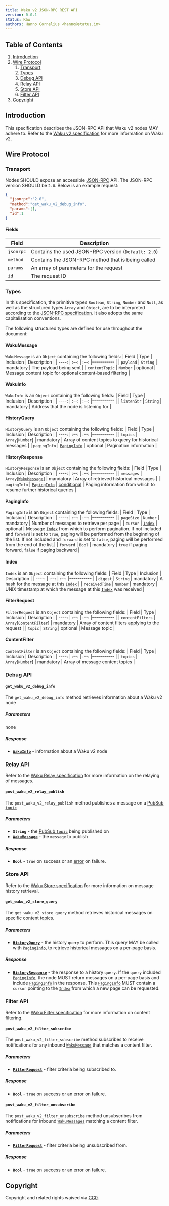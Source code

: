 ```yaml
---
title: Waku v2 JSON-RPC REST API
version: 0.0.1
status: Raw
authors: Hanno Cornelius <hanno@status.im>
---
```


## Table of Contents

1. [Introduction](#introduction)
2. [Wire Protocol](#wire-protocol)
    1. [Transport](#transport)
    1. [Types](#types)
    1. [Debug API](#debug-api)
    1. [Relay API](#relay-api)
    1. [Store API](#store-api)
    1. [Filter API](#filter-api)
3. [Copyright](#copyright)

## Introduction

This specification describes the JSON-RPC API that Waku v2 nodes MAY adhere to. Refer to the [Waku v2 specification](https://github.com/vacp2p/specs/blob/master/specs/waku/v2/waku-v2.md) for more information on Waku v2.

## Wire Protocol

### Transport

Nodes SHOULD expose an accessible [JSON-RPC](https://www.jsonrpc.org/specification) API. The JSON-RPC version SHOULD be `2.0`. Below is an example request:

```json
{
  "jsonrpc":"2.0",
  "method":"get_waku_v2_debug_info",
  "params":[],
  "id":1
}
```

#### Fields

| Field     | Description                                         |
| --------- | --------------------------------------------------- |
| `jsonrpc` | Contains the used JSON-RPC version (`Default: 2.0`) |
| `method`  | Contains the JSON-RPC method that is being called   |
| `params`  | An array of parameters for the request              |
| `id`      | The request ID                                      |

### Types

In this specification, the primitive types `Boolean`, `String`, `Number` and `Null`, as well as the structured types `Array` and `Object`, are to be interpreted according to the [JSON-RPC specification](https://www.jsonrpc.org/specification#conventions). It also adopts the same capitalisation conventions.

The following structured types are defined for use throughout the document:

#### WakuMessage

`WakuMessage` is an `Object` containing the following fields:
| Field | Type | Inclusion | Description |
| ----: | :--: | :--: |----------- |
| `payload` | `String` | mandatory | The payload being sent |
| `contentTopic` | `Number` | optional | Message content topic for optional content-based filtering |

#### WakuInfo

`WakuInfo` is an `Object` containing the following fields:
| Field | Type | Inclusion | Description |
| ----: | :--: | :--: |----------- |
| `listenStr` | `String` | mandatory | Address that the node is listening for |

#### HistoryQuery

`HistoryQuery` is an `Object` containing the following fields:
| Field | Type | Inclusion | Description |
| ----: | :--: | :--: |----------- |
| `topics` | `Array`[`Number`] | mandatory | Array of content topics to query for historical messages |
| `pagingInfo` | [`PagingInfo`](#PagingInfo) | optional | Pagination information |

#### HistoryResponse

`HistoryResponse` is an `Object` containing the following fields:
| Field | Type | Inclusion | Description |
| ----: | :--: | :--: |----------- |
| `messages` | `Array`[[`WakuMessage`](#WakuMessage)] | mandatory | Array of retrieved historical messages |
| `pagingInfo` | [`PagingInfo`](#PagingInfo) | [conditional](#store-api) | Paging information from which to resume further historical queries |

#### PagingInfo

`PagingInfo` is an `Object` containing the following fields:
| Field | Type | Inclusion | Description |
| ----: | :--: | :--: |----------- |
| `pageSize` | `Number` | mandatory | Number of messages to retrieve per page |
| `cursor` | [`Index`](#Index) | optional | Message [`Index`](#Index) from which to perform pagination. If not included and `forward` is set to `true`, paging will be performed from the beginning of the list. If not included and `forward` is set to `false`, paging will be performed from the end of the list.|
| `forward` | `Bool` | mandatory | `true` if paging forward, `false` if paging backward |

#### Index

`Index` is an `Object` containing the following fields:
| Field | Type | Inclusion | Description |
| ----: | :--: | :--: |----------- |
| `digest` | `String` | mandatory | A hash for the message at this [`Index`](#Index) |
| `receivedTime` | `Number` | mandatory | UNIX timestamp at which the message at this [`Index`](#Index) was received |

#### FilterRequest

`FilterRequest` is an `Object` containing the following fields:
| Field | Type | Inclusion | Description |
| ----: | :--: | :--: |----------- |
| `contentFilters` | `Array`[[`ContentFilter`](#ContentFilter)] | mandatory | Array of content filters applying to the request |
| `topic` | `String` | optional | Message topic |

#### ContentFilter

`ContentFilter` is an `Object` containing the following fields:
| Field | Type | Inclusion | Description |
| ----: | :--: | :--: |----------- |
| `topics` | `Array`[`Number`] | mandatory | Array of message content topics |

### Debug API

#### `get_waku_v2_debug_info`

The `get_waku_v2_debug_info` method retrieves information about a Waku v2 node

##### Parameters

none

##### Response
- [**`WakuInfo`**](#WakuInfo) - information about a Waku v2 node

### Relay API

Refer to the [Waku Relay specification](https://github.com/vacp2p/specs/blob/master/specs/waku/v2/waku-relay.md) for more information on the relaying of messages.

#### `post_waku_v2_relay_publish`

The `post_waku_v2_relay_publish` method publishes a message on a [PubSub `topic`](https://github.com/libp2p/specs/blob/master/pubsub/README.md#the-topic-descriptor)

##### Parameters

- **`String`** - the [PubSub `topic`](https://github.com/libp2p/specs/blob/master/pubsub/README.md#the-topic-descriptor) being published on
- [**`WakuMessage`**](#WakuMessage) - the `message` to publish

##### Response

- **`Bool`** - `true` on success or an [error](https://www.jsonrpc.org/specification#error_object) on failure.

### Store API

Refer to the [Waku Store specification](https://github.com/vacp2p/specs/blob/master/specs/waku/v2/waku-store.md) for more information on message history retrieval.

#### `get_waku_v2_store_query`

The `get_waku_v2_store_query` method retrieves historical messages on specific content topics.

##### Parameters

- [**`HistoryQuery`**](#HistoryQuery) - the history `query` to perform. This query MAY be called with [`PagingInfo`](#PagingInfo), to retrieve historical messages on a per-page basis.

##### Response

- [**`HistoryResponse`**](#HistoryResponse) - the response to a history `query`. If the `query` included [`PagingInfo`](#PagingInfo), the node MUST return messages on a per-page basis and include [`PagingInfo`](#PagingInfo) in the response. This [`PagingInfo`](#PagingInfo) MUST contain a `cursor` pointing to the [`Index`](#Index) from which a new page can be requested.

### Filter API

Refer to the [Waku Filter specification](https://github.com/vacp2p/specs/blob/master/specs/waku/v2/waku-filter.md) for more information on content filtering.

#### `post_waku_v2_filter_subscribe`

The `post_waku_v2_filter_subscribe` method subscribes to receive notifications for any inbound [`WakuMessage`](#WakuMessage) that matches a content filter.

##### Parameters

- [**`FilterRequest`**](#FilterRequest) - filter criteria being subscribed to.

##### Response

- **`Bool`** - `true` on success or an [error](https://www.jsonrpc.org/specification#error_object) on failure.

#### `post_waku_v2_filter_unsubscribe`

The `post_waku_v2_filter_unsubscribe` method unsubscribes from notifications for inbound [`WakuMessages`](#WakuMessage) matching a content filter.

##### Parameters

- [**`FilterRequest`**](#FilterRequest) - filter criteria being unsubscribed from.

##### Response

- **`Bool`** - `true` on success or an [error](https://www.jsonrpc.org/specification#error_object) on failure.

## Copyright

Copyright and related rights waived via [CC0](https://creativecommons.org/publicdomain/zero/1.0/).
